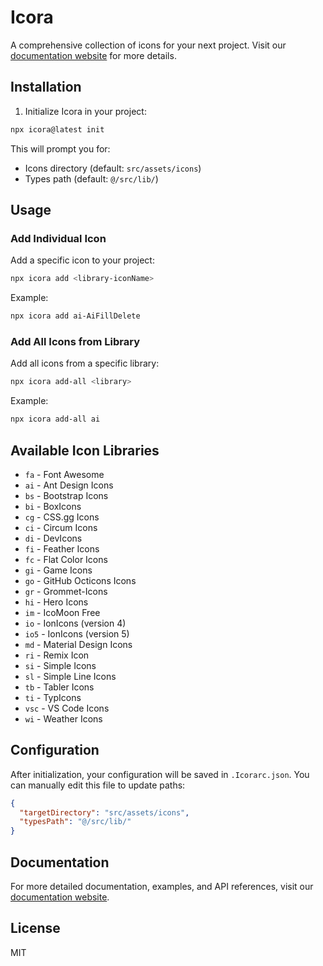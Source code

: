 # Icora

A comprehensive collection of icons for your next project. Visit our [documentation website](https://icora.vercel.app/) for more details.

## Installation

1. Initialize Icora in your project:
```bash
npx icora@latest init

```


This will prompt you for:
- Icons directory (default: `src/assets/icons`)
- Types path (default: `@/src/lib/`)

## Usage

### Add Individual Icon

Add a specific icon to your project:

```bash
npx icora add <library-iconName>
```


Example:
```bash
npx icora add ai-AiFillDelete
```


### Add All Icons from Library

Add all icons from a specific library:

```bash
npx icora add-all <library>
```


Example:
```bash
npx icora add-all ai
```



## Available Icon Libraries

- `fa` - Font Awesome
- `ai` - Ant Design Icons
- `bs` - Bootstrap Icons
- `bi` - BoxIcons
- `cg` - CSS.gg Icons
- `ci` - Circum Icons
- `di` - DevIcons
- `fi` - Feather Icons
- `fc` - Flat Color Icons
- `gi` - Game Icons
- `go` - GitHub Octicons Icons
- `gr` - Grommet-Icons
- `hi` - Hero Icons
- `im` - IcoMoon Free
- `io` - IonIcons (version 4)
- `io5` - IonIcons (version 5)
- `md` - Material Design Icons
- `ri` - Remix Icon
- `si` - Simple Icons
- `sl` - Simple Line Icons
- `tb` - Tabler Icons
- `ti` - TypIcons
- `vsc` - VS Code Icons
- `wi` - Weather Icons

## Configuration

After initialization, your configuration will be saved in `.Icorarc.json`. You can manually edit this file to update paths:

```json
{
  "targetDirectory": "src/assets/icons",
  "typesPath": "@/src/lib/"
}
```

## Documentation

For more detailed documentation, examples, and API references, visit our [documentation website](https://icora.vercel.app/).

## License

MIT